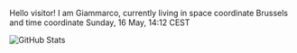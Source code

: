 Hello visitor! I am Giammarco, currently living in space coordinate Brussels and time coordinate Sunday, 16 May, 14:12 CEST

![GitHub Stats](https://github-readme-stats.vercel.app/api?username=grcasanova)
